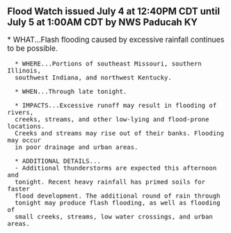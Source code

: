 <p>
   <h2>Flood Watch issued July 4 at 12:40PM CDT until July 5 at 1:00AM CDT by NWS Paducah KY</h2>
   <div style="font-size:120%">* WHAT...Flash flooding caused by excessive rainfall continues to be
      possible.
      
      * WHERE...Portions of southeast Missouri, southern Illinois,
      southwest Indiana, and northwest Kentucky.
      
      * WHEN...Through late tonight.
      
      * IMPACTS...Excessive runoff may result in flooding of rivers,
      creeks, streams, and other low-lying and flood-prone locations.
      Creeks and streams may rise out of their banks. Flooding may occur
      in poor drainage and urban areas.
      
      * ADDITIONAL DETAILS...
      - Additional thunderstorms are expected this afternoon and
      tonight. Recent heavy rainfall has primed soils for faster
      flood development. The additional round of rain through
      tonight may produce flash flooding, as well as flooding of
      small creeks, streams, low water crossings, and urban areas.
   </div>
</p>